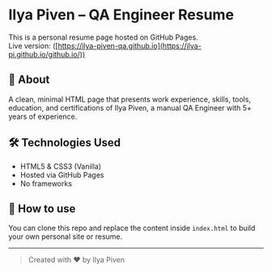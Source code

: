 # Ilya Piven – QA Engineer Resume

This is a personal resume page hosted on GitHub Pages.  
Live version: ([https://ilya-piven-qa.github.io](https://ilya-pi.github.io/github.io/))

## 🚀 About

A clean, minimal HTML page that presents work experience, skills, tools, education, and certifications of Ilya Piven, a manual QA Engineer with 5+ years of experience.

## 🛠 Technologies Used

- HTML5 & CSS3 (Vanilla)
- Hosted via GitHub Pages
- No frameworks

## 🧰 How to use

You can clone this repo and replace the content inside `index.html` to build your own personal site or resume.

---

> Created with ❤️ by Ilya Piven
